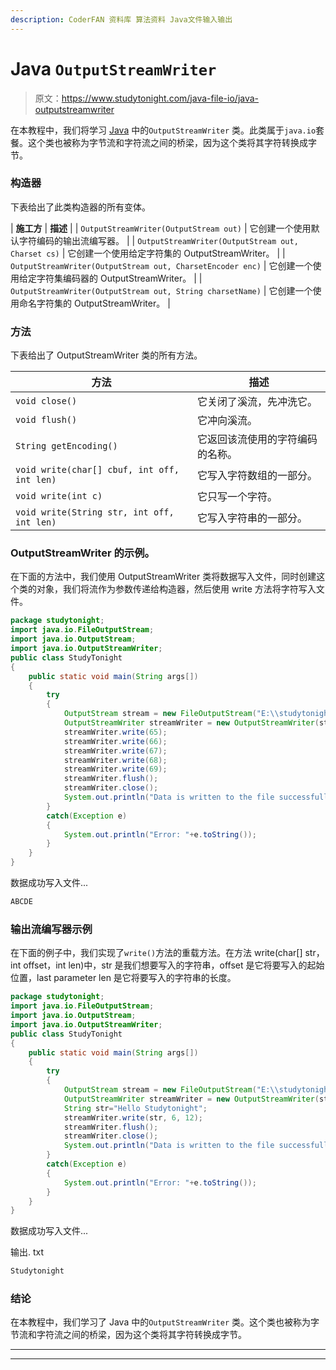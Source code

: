 ```yaml
---
description: CoderFAN 资料库 算法资料 Java文件输入输出
---
```


# Java `OutputStreamWriter`

> 原文：<https://www.studytonight.com/java-file-io/java-outputstreamwriter>

在本教程中，我们将学习 [Java](https://www.studytonight.com/java/) 中的`OutputStreamWriter` 类。此类属于`java.io`套餐。这个类也被称为字节流和字符流之间的桥梁，因为这个类将其字符转换成字节。

### 构造器

下表给出了此类构造器的所有变体。

| **施工方** | **描述** |
| `OutputStreamWriter(OutputStream out)` | 它创建一个使用默认字符编码的输出流编写器。 |
| `OutputStreamWriter(OutputStream out, Charset cs)` | 它创建一个使用给定字符集的 OutputStreamWriter。 |
| `OutputStreamWriter(OutputStream out, CharsetEncoder enc)` | 它创建一个使用给定字符集编码器的 OutputStreamWriter。 |
| `OutputStreamWriter(OutputStream out, String charsetName)` | 它创建一个使用命名字符集的 OutputStreamWriter。 |

### 方法

下表给出了 OutputStreamWriter 类的所有方法。

| 方法 | 描述 |
| --- | --- |
| `void close()` | 它关闭了溪流，先冲洗它。 |
| `void flush()` | 它冲向溪流。 |
| `String getEncoding()` | 它返回该流使用的字符编码的名称。 |
| `void write(char[] cbuf, int off, int len)` | 它写入字符数组的一部分。 |
| `void write(int c)` | 它只写一个字符。 |
| `void write(String str, int off, int len)` | 它写入字符串的一部分。 |

### OutputStreamWriter 的示例。

在下面的方法中，我们使用 OutputStreamWriter 类将数据写入文件，同时创建这个类的对象，我们将流作为参数传递给构造器，然后使用 write 方法将字符写入文件。

```java
package studytonight;
import java.io.FileOutputStream;
import java.io.OutputStream;
import java.io.OutputStreamWriter;
public class StudyTonight 
{
	public static void main(String args[])
	{
		try
		{
			OutputStream stream = new FileOutputStream("E:\\studytonight\\output.txt"); 
			OutputStreamWriter streamWriter = new OutputStreamWriter(stream);            
			streamWriter.write(65); 
			streamWriter.write(66); 
			streamWriter.write(67); 
			streamWriter.write(68); 
			streamWriter.write(69);    
			streamWriter.flush();            
			streamWriter.close(); 
			System.out.println("Data is written to the file successfully...");
		}
		catch(Exception e)
		{
			System.out.println("Error: "+e.toString());
		}
	}
}
```

数据成功写入文件...

```java
ABCDE
```

### 输出流编写器示例

在下面的例子中，我们实现了`write()`方法的重载方法。在方法 write(char[] str，int offset，int len)中，str 是我们想要写入的字符串，offset 是它将要写入的起始位置，last parameter len 是它将要写入的字符串的长度。

```java
package studytonight;
import java.io.FileOutputStream;
import java.io.OutputStream;
import java.io.OutputStreamWriter;
public class StudyTonight 
{
	public static void main(String args[])
	{
		try
		{
			OutputStream stream = new FileOutputStream("E:\\studytonight\\output.txt"); 
			OutputStreamWriter streamWriter = new OutputStreamWriter(stream);            
			String str="Hello Studytonight";
			streamWriter.write(str, 6, 12);    
			streamWriter.flush();            
			streamWriter.close(); 
			System.out.println("Data is written to the file successfully...");
		}
		catch(Exception e)
		{
			System.out.println("Error: "+e.toString());
		}
	}
}
```

数据成功写入文件...

输出. txt

```java
Studytonight
```

### 结论

在本教程中，我们学习了 Java 中的`OutputStreamWriter` 类。这个类也被称为字节流和字符流之间的桥梁，因为这个类将其字符转换成字节。

* * *

* * *